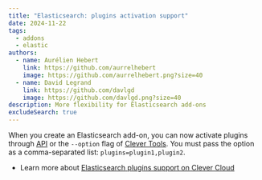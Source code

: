 ```yaml
---
title: "Elasticsearch: plugins activation support"
date: 2024-11-22
tags:
  - addons
  - elastic
authors:
  - name: Aurélien Hebert
    link: https://github.com/aurrelhebert
    image: https://github.com/aurrelhebert.png?size=40
  - name: David Legrand
    link: https://github.com/davlgd
    image: https://github.com/davlgd.png?size=40
description: More flexibility for Elasticsearch add-ons
excludeSearch: true
---
```


When you create an Elasticsearch add-on, you can now activate plugins through [API](/api) or the `--option` flag of [Clever Tools](https://github.com/CleverCloud/clever-tools/blob/master/docs/addons-backups.md#create--rename--delete). You must pass the option as a comma-separated list: `plugins=plugin1,plugin2`.

- Learn more about [Elasticsearch plugins support on Clever Cloud](/doc/addons/elastic/#plugins)
